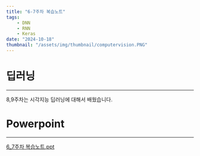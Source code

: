 ```yaml
---
title: "6-7주차 복습노트"
tags:
    - DNN
    - RNN
    - Keras
date: "2024-10-18"
thumbnail: "/assets/img/thumbnail/computervision.PNG"
---
```


# 딥러닝
---
8,9주차는 시각지능 딥러닝에 대해서 배웠습니다.

# Powerpoint
---
[6_7주차 복습노트.ppt](/docs/ppt/6_7주차.pptx)





